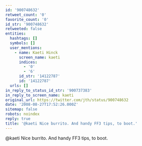 ```yaml
---
id: '900748632'
retweet_count: '0'
favorite_count: '0'
id_str: '900748632'
retweeted: false
entities:
  hashtags: []
  symbols: []
  user_mentions:
    - name: Kaeti Hinck
      screen_name: kaeti
      indices:
        - '0'
        - '6'
      id_str: '14122787'
      id: '14122787'
  urls: []
in_reply_to_status_id_str: '900737383'
in_reply_to_screen_name: kaeti
original_url: https://twitter.com/jth/status/900748632
date: '2008-08-27T17:52:26.000Z'
sitemap: false
robots: noindex
reply: true
title: '@kaeti Nice burrito. And handy FF3 tips, to boot.'
---
```


@kaeti Nice burrito. And handy FF3 tips, to boot.